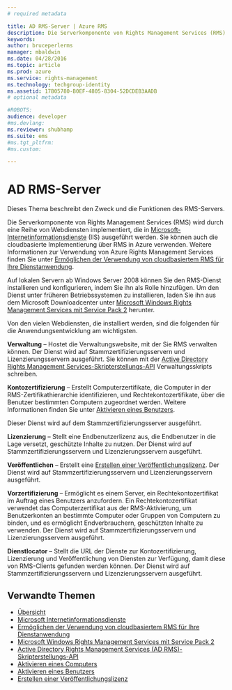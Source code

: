 ```yaml
---
# required metadata

title: AD RMS-Server | Azure RMS
description: Die Serverkomponente von Rights Management Services (RMS) wird durch eine Reihe von Webdiensten implementiert, die in Microsoft-Internetinformationsdienste (IIS) ausgeführt werden.
keywords:
author: bruceperlerms
manager: mbaldwin
ms.date: 04/28/2016
ms.topic: article
ms.prod: azure
ms.service: rights-management
ms.technology: techgroup-identity
ms.assetid: 17B05780-B0EF-4805-8304-52DCDEB3AADB
# optional metadata

#ROBOTS:
audience: developer
#ms.devlang:
ms.reviewer: shubhamp
ms.suite: ems
#ms.tgt_pltfrm:
#ms.custom:

---
```


# AD RMS-Server

Dieses Thema beschreibt den Zweck und die Funktionen des RMS-Servers.

Die Serverkomponente von Rights Management Services (RMS) wird durch eine Reihe von Webdiensten implementiert, die in [Microsoft-Internetinformationsdienste](http://www.iis.net/overview) (IIS) ausgeführt werden. Sie können auch die cloudbasierte Implementierung über RMS in Azure verwenden. Weitere Informationen zur Verwendung von Azure Rights Management Services finden Sie unter [Ermöglichen der Verwendung von cloudbasiertem RMS für Ihre Dienstanwendung](how-to-use-file-api-with-aadrm-cloud.md).

Auf lokalen Servern ab Windows Server 2008 können Sie den RMS-Dienst installieren und konfigurieren, indem Sie ihn als Rolle hinzufügen. Um den Dienst unter früheren Betriebssystemen zu installieren, laden Sie ihn aus dem Microsoft Downloadcenter unter [Microsoft Windows Rights Management Services mit Service Pack 2](http://www.microsoft.com/download/en/details.aspx?id=4909) herunter.

Von den vielen Webdiensten, die installiert werden, sind die folgenden für die Anwendungsentwicklung am wichtigsten.

**Verwaltung** – Hostet die Verwaltungswebsite, mit der Sie RMS verwalten können. Der Dienst wird auf Stammzertifizierungsservern und Lizenzierungsservern ausgeführt. Sie können mit der [Active Directory Rights Management Services-Skripterstellungs-API](https://msdn.microsoft.com/library/Bb968797) Verwaltungsskripts schreiben.

**Kontozertifizierung** – Erstellt Computerzertifikate, die Computer in der RMS-Zertifikathierarchie identifizieren, und Rechtekontozertifikate, über die Benutzer bestimmten Computern zugeordnet werden. Weitere Informationen finden Sie unter [Aktivieren eines Benutzers](https://msdn.microsoft.com/library/Cc530378).

Dieser Dienst wird auf dem Stammzertifizierungsserver ausgeführt.

**Lizenzierung** – Stellt eine Endbenutzerlizenz aus, die Endbenutzer in die Lage versetzt, geschützte Inhalte zu nutzen. Der Dienst wird auf Stammzertifizierungsservern und Lizenzierungsservern ausgeführt.

**Veröffentlichen** – Erstellt eine [Erstellen einer Veröffentlichungslizenz](https://msdn.microsoft.com/library/Aa362355). Der Dienst wird auf Stammzertifizierungsservern und Lizenzierungsservern ausgeführt.

**Vorzertifizierung** – Ermöglicht es einem Server, ein Rechtekontozertifikat im Auftrag eines Benutzers anzufordern. Ein Rechtekontozertifikat verwendet das Computerzertifikat aus der RMS-Aktivierung, um Benutzerkonten an bestimmte Computer oder Gruppen von Computern zu binden, und es ermöglicht Endverbrauchern, geschützten Inhalte zu verwenden. Der Dienst wird auf Stammzertifizierungsservern und Lizenzierungsservern ausgeführt.

**Dienstlocator** – Stellt die URL der Dienste zur Kontozertifizierung, Lizenzierung und Veröffentlichung von Diensten zur Verfügung, damit diese von RMS-Clients gefunden werden können. Der Dienst wird auf Stammzertifizierungsservern und Lizenzierungsservern ausgeführt.

 

## Verwandte Themen ##
* [Übersicht](ad-rms-overview.md)
* [Microsoft Internetinformationsdienste](http://www.iis.net/overview)
* [Ermöglichen der Verwendung von cloudbasiertem RMS für Ihre Dienstanwendung](how-to-use-file-api-with-aadrm-cloud.md)
* [Microsoft Windows Rights Management Services mit Service Pack 2](http://www.microsoft.com/download/en/details.aspx?id=4909)
* [Active Directory Rights Management Services (AD RMS)-Skripterstellungs-API](https://msdn.microsoft.com/library/Bb968797)
* [Aktivieren eines Computers](https://msdn.microsoft.com/library/Cc530377)
* [Aktivieren eines Benutzers](https://msdn.microsoft.com/library/Cc530378)
* [Erstellen einer Veröffentlichungslizenz](https://msdn.microsoft.com/library/Aa362355)

 

 


<!--HONumber=Apr16_HO4-->


